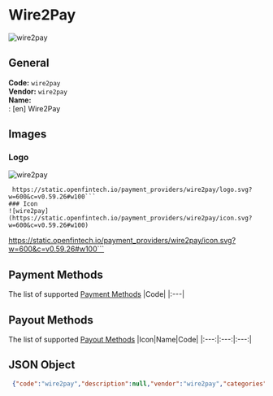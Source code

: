 # Wire2Pay 
![wire2pay](https://static.openfintech.io/payment_providers/wire2pay/logo.svg?w=600&c=v0.59.26#w100)  
## General 
**Code:** `wire2pay`  
**Vendor:** `wire2pay`  
**Name:**  
:	[en] Wire2Pay  
## Images 
### Logo 
![wire2pay](https://static.openfintech.io/payment_providers/wire2pay/logo.svg?w=600&c=v0.59.26#w100)  
```
 https://static.openfintech.io/payment_providers/wire2pay/logo.svg?w=600&c=v0.59.26#w100```  
### Icon 
![wire2pay](https://static.openfintech.io/payment_providers/wire2pay/icon.svg?w=600&c=v0.59.26#w100)  
```
 https://static.openfintech.io/payment_providers/wire2pay/icon.svg?w=600&c=v0.59.26#w100```  
## Payment Methods 
The list of supported  [Payment Methods](#) 
|Code| 
|:---| 
 
## Payout Methods 
The list of supported  [Payout Methods](#) 
|Icon|Name|Code| 
|:---:|:---:|:---:| 
 
## JSON Object 
```json
 {"code":"wire2pay","description":null,"vendor":"wire2pay","categories":null,"countries":null,"payment_method":[],"payout_method":[],"metadata":null,"name":{"en":"Wire2Pay"}}```  
